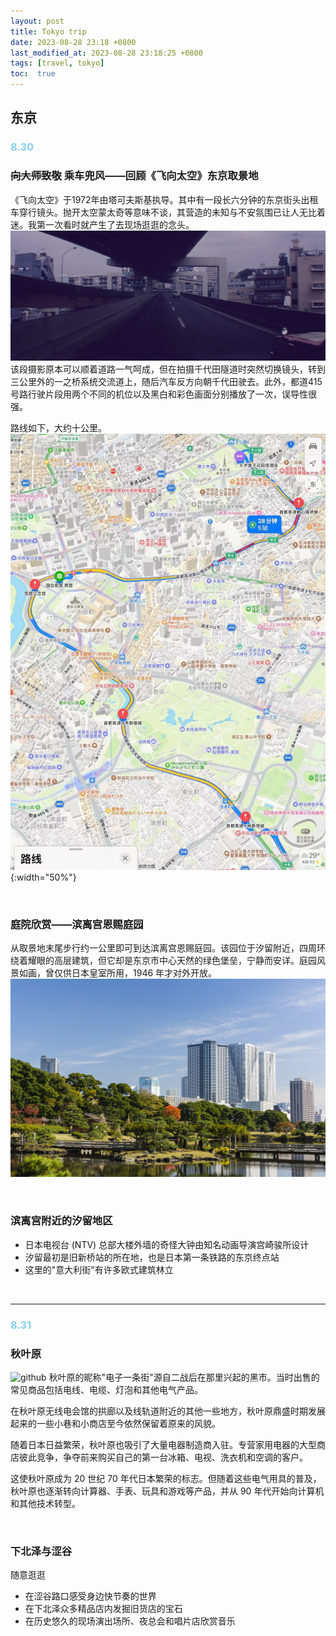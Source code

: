 ```yaml
---
layout: post
title: Tokyo trip
date: 2023-08-28 23:18 +0800
last_modified_at: 2023-08-28 23:18:25 +0800
tags: [travel, tokyo]
toc:  true
---
```


## 东京

### <font color="skyblue">8.30</font>
### <del>向大师致敬</del> 乘车兜风——回顾《飞向太空》东京取景地
《飞向太空》于1972年由塔可夫斯基执导。其中有一段长六分钟的东京街头出租车穿行镜头。抛开太空蒙太奇等意味不谈，其营造的未知与不安氛围已让人无比着迷。我第一次看时就产生了去现场逛逛的念头。
![github](https://github.com/utenasama/utenasama.github.io/raw/master/solaris_tokyo.png)
该段摄影原本可以顺着道路一气呵成，但在拍摄千代田隧道时突然切换镜头，转到三公里外的一之桥系统交流道上，随后汽车反方向朝千代田驶去。此外，都道415号路行驶片段用两个不同的机位以及黑白和彩色画面分别播放了一次，误导性很强。





路线如下，大约十公里。
![github](https://github.com/utenasama/utenasama.github.io/raw/master/solaris_rute.jpg){:width="50%"}

<br>

### 庭院欣赏——滨离宫恩赐庭园
从取景地末尾步行约一公里即可到达滨离宫恩赐庭园。该园位于汐留附近，四周环绕着耀眼的高层建筑，但它却是东京市中心天然的绿色堡垒，宁静而安详。庭园风景如画，曾仅供日本皇室所用，1946 年才对外开放。
![github](https://github.com/utenasama/utenasama.github.io/raw/master/media/binli.png)

<br>

### 滨离宫附近的汐留地区
- 日本电视台 (NTV) 总部大楼外墙的奇怪大钟由知名动画导演宫崎骏所设计
- 汐留最初是旧新桥站的所在地，也是日本第一条铁路的东京终点站
- 这里的"意大利街"有许多欧式建筑林立

<br>

-----

### <font color="skyblue">8.31</font>
### 秋叶原
![github](https://github.com/utenasama/utenasama.github.io/raw/master/qiuyeyuan.png)
秋叶原的昵称"电子一条街"源自二战后在那里兴起的黑市。当时出售的常见商品包括电线、电缆、灯泡和其他电气产品。

在秋叶原无线电会馆的拱廊以及线轨道附近的其他一些地方，秋叶原鼎盛时期发展起来的一些小巷和小商店至今依然保留着原来的风貌。

随着日本日益繁荣，秋叶原也吸引了大量电器制造商入驻。专营家用电器的大型商店彼此竞争，争夺前来购买自己的第一台冰箱、电视、洗衣机和空调的客户。

这使秋叶原成为 20 世纪 70 年代日本繁荣的标志。但随着这些电气用具的普及，秋叶原也逐渐转向计算器、手表、玩具和游戏等产品，并从 90 年代开始向计算机和其他技术转型。

<br>

### 下北泽与涩谷
随意逛逛
- 在涩谷路口感受身边快节奏的世界
- 在下北泽众多精品店内发掘旧货店的宝石
- 在历史悠久的现场演出场所、夜总会和唱片店欣赏音乐
